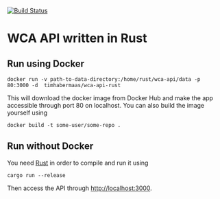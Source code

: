 [![Build Status](https://travis-ci.org/cubing/wca-documents-extra.svg?branch=master)](https://travis-ci.org/cubing/wca-documents-extra)

# WCA API written in Rust

## Run using Docker

```
docker run -v path-to-data-directory:/home/rust/wca-api/data -p 80:3000 -d  timhabermaas/wca-api-rust
```

This will download the docker image from Docker Hub and make the app accessible through port 80 on localhost. You can also build the image yourself using

```
docker build -t some-user/some-repo .
```

## Run without Docker

You need [Rust](http://www.rust-lang.org/install.htm) in order to compile and run it using

```
cargo run --release
```

Then access the API through [http://localhost:3000](http://localhost:3000).

